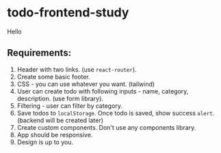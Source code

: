 # todo-frontend-study

Hello

## Requirements:

1. Header with two links. (use `react-router`).
2. Create some basic footer.
3. CSS - you can use whatever you want. (tailwind)
4. User can create todo with following inputs - name, category, description. (use form library).
5. Filtering - user can filter by category.
6. Save todos to `localStorage`. Once todo is saved, show success `alert`. (backend will be created later)
7. Create custom components. Don't use any components library.
8. App should be responsive.
9. Design is up to you.
